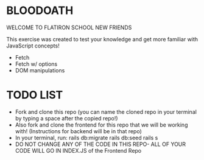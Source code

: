 # BLOODOATH
WELCOME TO FLATIRON SCHOOL NEW FRIENDS

This exercise was created to test your knowledge and get more familiar with JavaScript concepts!

*   Fetch
*   Fetch w/ options
*   DOM manipulations

# TODO LIST

*  Fork and clone this repo (you can name the cloned repo in your terminal by typing a space after the copied repo!)
  * Also fork and clone the frontend for this repo that we will be working with! (Instructions for backend will be in that repo)
*  In your terminal, run:
    rails db:migrate
    rails db:seed
    rails s
*   DO NOT CHANGE ANY OF THE CODE IN THIS REPO- ALL OF YOUR CODE WILL GO IN INDEX.JS of the Frontend Repo